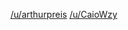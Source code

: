 [/u/arthurpreis](https://www.reddit.com/user/arthurpreis)
[/u/CaioWzy](https://www.reddit.com/user/caiowzy)
